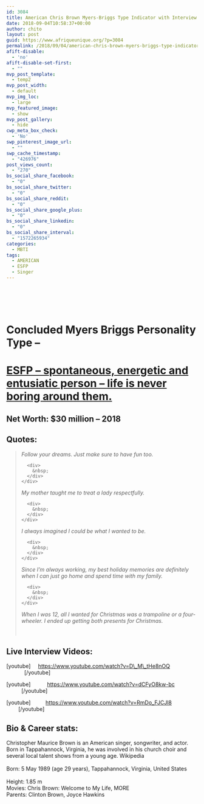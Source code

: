 ```yaml
---
id: 3084
title: American Chris Brown Myers-Briggs Type Indicator with Interview videos, career stats and Net Worth
date: 2018-09-04T10:58:37+00:00
author: chito
layout: post
guid: https://www.afriqueunique.org/?p=3084
permalink: /2018/09/04/american-chris-brown-myers-briggs-type-indicator-with-interview-videos-career-stats-and-net-worth/
afift-disable:
  - 'no'
afift-disable-set-first:
  - ""
mvp_post_template:
  - temp2
mvp_post_width:
  - default
mvp_img_loc:
  - large
mvp_featured_image:
  - show
mvp_post_gallery:
  - hide
cwp_meta_box_check:
  - 'No'
swp_pinterest_image_url:
  - ""
swp_cache_timestamp:
  - "426976"
post_views_count:
  - "270"
bs_social_share_facebook:
  - "0"
bs_social_share_twitter:
  - "0"
bs_social_share_reddit:
  - "0"
bs_social_share_google_plus:
  - "0"
bs_social_share_linkedin:
  - "0"
bs_social_share_interval:
  - "1572265934"
categories:
  - MBTI
tags:
  - AMERICAN
  - ESFP
  - Singer
---
```

# &nbsp;

# Concluded Myers Briggs Personality Type &#8211;&nbsp;

# [ESFP &#8211; spontaneous, energetic and entusiatic person &#8211; life is never boring around them.](https://www.afriqueunique.org/portrait-of-an-esfp-extraverted-sensing-feeling-perceiving-extraverted-sensing-with-introverted-feeling/)

## Net Worth: **$30 million &#8211; 2018**

## Quotes:&nbsp;

> <div data-mh="-1">
>   <div class="YwqY0">
>     <div class="OTnkWc kno-fb-ctx" data-ved="2ahUKEwjk1ZzO-PPcAhUd8YMKHbaVAmYQhFsoADABegQIChAE">
>       <div class="Qynugf">
>         <i>Follow your dreams. Just make sure to have fun too.</i>
>       </div>
>       
>       <div>
>         &nbsp;
>       </div>
>     </div>
>   </div>
> </div>
> 
> <div data-mh="-1">
>   <div class="dH80Y">
>     <div class="OTnkWc kno-fb-ctx" data-ved="2ahUKEwjk1ZzO-PPcAhUd8YMKHbaVAmYQhFsoATABegQIChAF">
>       <div class="Qynugf">
>         <i>My mother taught me to treat a lady respectfully.</i>
>       </div>
>       
>       <div>
>         &nbsp;
>       </div>
>     </div>
>   </div>
> </div>
> 
> <div data-mh="-1">
>   <div class="dH80Y">
>     <div class="OTnkWc kno-fb-ctx" data-ved="2ahUKEwjk1ZzO-PPcAhUd8YMKHbaVAmYQhFsoAjABegQIChAG">
>       <div class="Qynugf">
>         <i>I always imagined I could be what I wanted to be.</i>
>       </div>
>       
>       <div>
>         &nbsp;
>       </div>
>     </div>
>   </div>
> </div>
> 
> <div class="xpdxpnd" data-mh="46" data-mhc="1">
>   <div class="dH80Y">
>     <div class="OTnkWc kno-fb-ctx" data-ved="2ahUKEwjk1ZzO-PPcAhUd8YMKHbaVAmYQhFsoAzABegQIChAH">
>       <div class="Qynugf">
>         <i>Since I&#8217;m always working, my best holiday memories are definitely when I can just go home and spend time with my family.</i>
>       </div>
>       
>       <div>
>         &nbsp;
>       </div>
>     </div>
>   </div>
> </div>
> 
> <div class="xpdxpnd" data-mh="46" data-mhc="1">
>   <div class="dH80Y">
>     <div class="OTnkWc kno-fb-ctx" data-ved="2ahUKEwjk1ZzO-PPcAhUd8YMKHbaVAmYQhFsoBDABegQIChAI">
>       <div class="Qynugf">
>         <i>When I was 12, all I wanted for Christmas was a trampoline or a four-wheeler. I ended up getting both presents for Christmas.</i>
>       </div>
>     </div>
>   </div>
> </div>
> 
> &nbsp;

## Live Interview Videos:

[youtube]&nbsp; &nbsp; &nbsp;https://www.youtube.com/watch?v=D\_M\_tHe8nOQ &nbsp; &nbsp; &nbsp; &nbsp; &nbsp; &nbsp; &nbsp; &nbsp; &nbsp; &nbsp; &nbsp; &nbsp; &nbsp; &nbsp; &nbsp; [/youtube]

[youtube]&nbsp; &nbsp; &nbsp; &nbsp; &nbsp; &nbsp;https://www.youtube.com/watch?v=dCFyO8kw-bc &nbsp; &nbsp; &nbsp; &nbsp; &nbsp; &nbsp; &nbsp; &nbsp; &nbsp; &nbsp; &nbsp; &nbsp; [/youtube]

[youtube]&nbsp; &nbsp; &nbsp; &nbsp; &nbsp; https://www.youtube.com/watch?v=RmDo_FJCJl8&nbsp; &nbsp; &nbsp; &nbsp; &nbsp; &nbsp; &nbsp; &nbsp; &nbsp; &nbsp; &nbsp; &nbsp; &nbsp; [/youtube]

## Bio & Career stats:&nbsp;

<div class="mod" data-md="50" data-hveid="CAoQJA" data-ved="2ahUKEwivtuK6-fPcAhXKy4UKHZWnDtQQkCkoAjAnegQIChAk">
  <div class="hb8SAc kno-fb-ctx" data-hveid="CAoQJQ" data-ved="2ahUKEwivtuK6-fPcAhXKy4UKHZWnDtQQziAoADAnegQIChAl">
    <div class="r-iXyMkMsjqneY">
      <div class="kno-rdesc r-ir0YS_kPLGC8" data-t="kno-desc-sh" data-rtid="ir0YS_kPLGC8">
        <div>
          Christopher Maurice Brown is an American singer, songwriter, and actor. Born in Tappahannock, Virginia, he was involved in his church choir and several local talent shows from a young age.&nbsp;Wikipedia
        </div>
      </div>
    </div>
  </div>
</div>

<div class="mod" data-md="30" data-hveid="CAoQJw" data-ved="2ahUKEwivtuK6-fPcAhXKy4UKHZWnDtQQ6-0CKAMwKHoECAoQJw">
  &nbsp;
</div>

<div class="mod" data-attrid="kc:/people/person:born" data-md="1001" data-hveid="CAoQKA" data-ved="2ahUKEwivtuK6-fPcAhXKy4UKHZWnDtQQkCkoBDApegQIChAo">
  <div class="Z1hOCe">
    <div class="zloOqf kno-fb-ctx" data-ved="2ahUKEwivtuK6-fPcAhXKy4UKHZWnDtQQyxMoADApegQIChAp">
      <span class="w8qArf">Born:&nbsp;</span><span class="LrzXr kno-fv">5 May 1989 (age 29&nbsp;years),&nbsp;Tappahannock, Virginia, United States</span>
    </div>
  </div>
</div>

<div class="mod" data-attrid="kc:/search_engagement/highlight:claimable_by_collection" data-md="412">
  &nbsp;
</div>

<div class="mod" data-attrid="kc:/people/person:height" data-md="1001" data-hveid="CAoQLA" data-ved="2ahUKEwivtuK6-fPcAhXKy4UKHZWnDtQQkCkoBTAregQIChAs">
  <div class="Z1hOCe">
    <div class="zloOqf kno-fb-ctx" data-ved="2ahUKEwivtuK6-fPcAhXKy4UKHZWnDtQQyxMoADAregQIChAt">
      <span class="w8qArf">Height:&nbsp;</span><span class="LrzXr kno-fv">1.85&nbsp;m</span>
    </div>
  </div>
</div>

<div class="mod" data-attrid="kc:/people/person:movies" data-md="1001" data-hveid="CAoQLw" data-ved="2ahUKEwivtuK6-fPcAhXKy4UKHZWnDtQQkCkoBjAsegQIChAv">
  <div class="Z1hOCe">
    <div class="zloOqf kno-fb-ctx" data-ved="2ahUKEwivtuK6-fPcAhXKy4UKHZWnDtQQyxMoADAsegQIChAw">
      <span class="w8qArf">Movies:&nbsp;</span><span class="LrzXr kno-fv">Chris Brown: Welcome to My Life,&nbsp;<span class="SW5pqf">MORE</span></span>
    </div>
  </div>
</div>

<div class="mod" data-attrid="kc:/people/person:parents" data-md="1001" data-hveid="CAoQNA" data-ved="2ahUKEwivtuK6-fPcAhXKy4UKHZWnDtQQkCkoBzAtegQIChA0">
  <div class="Z1hOCe">
    <div class="zloOqf kno-fb-ctx" data-ved="2ahUKEwivtuK6-fPcAhXKy4UKHZWnDtQQyxMoADAtegQIChA1">
      <span class="w8qArf">Parents:&nbsp;</span><span class="LrzXr kno-fv">Clinton Brown,&nbsp;Joyce Hawkins</span>
    </div>
  </div>
</div>
